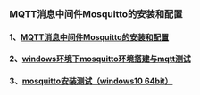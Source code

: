### MQTT消息中间件Mosquitto的安装和配置
#### 1、[MQTT消息中间件Mosquitto的安装和配置](https://www.cnblogs.com/mao2080/p/7123072.html)
#### 2、[windows环境下mosquitto环境搭建与mqtt测试](https://blog.csdn.net/pgpanda/article/details/51800865)
#### 3、[mosquitto安装测试（windows10 64bit）](https://blog.csdn.net/mu66mu/article/details/84143168)
